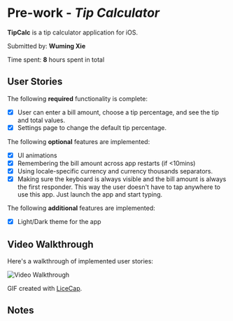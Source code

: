 # Pre-work - *Tip Calculator*

**TipCalc** is a tip calculator application for iOS.

Submitted by: **Wuming Xie**

Time spent: **8** hours spent in total

## User Stories

The following **required** functionality is complete:

* [x] User can enter a bill amount, choose a tip percentage, and see the tip and total values.
* [x] Settings page to change the default tip percentage.

The following **optional** features are implemented:
* [x] UI animations
* [x] Remembering the bill amount across app restarts (if <10mins)
* [x] Using locale-specific currency and currency thousands separators.
* [x] Making sure the keyboard is always visible and the bill amount is always the first responder. This way the user doesn't have to tap anywhere to use this app. Just launch the app and start typing.

The following **additional** features are implemented:

- [x] Light/Dark theme for the app

## Video Walkthrough 

Here's a walkthrough of implemented user stories:

<img src='http://i.imgur.com/b1RBnub.gif' title='Video Walkthrough' width='' alt='Video Walkthrough' />

GIF created with [LiceCap](http://www.cockos.com/licecap/).

## Notes


